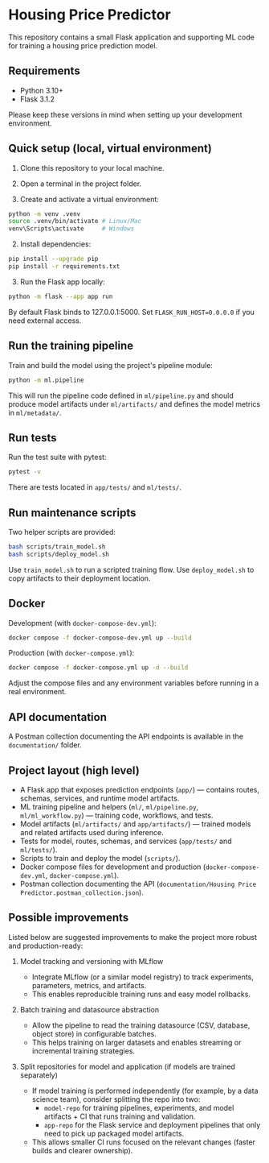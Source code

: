 # Housing Price Predictor

This repository contains a small Flask application and supporting ML code for training a housing price prediction model.

 

## Requirements

- Python 3.10+
- Flask 3.1.2

Please keep these versions in mind when setting up your development environment.

## Quick setup (local, virtual environment)

1. Clone this repository to your local machine.

2. Open a terminal in the project folder.

3. Create and activate a virtual environment:

```bash
python -m venv .venv
source .venv/bin/activate # Linux/Mac
venv\Scripts\activate     # Windows
```

2. Install dependencies:

```bash
pip install --upgrade pip
pip install -r requirements.txt
```

3. Run the Flask app locally:

```bash
python -m flask --app app run
```

By default Flask binds to 127.0.0.1:5000. Set `FLASK_RUN_HOST=0.0.0.0` if you need external access.

## Run the training pipeline

Train and build the model using the project's pipeline module:

```bash
python -m ml.pipeline
```

This will run the pipeline code defined in `ml/pipeline.py` and should produce model artifacts under `ml/artifacts/` and defines the model metrics in `ml/metadata/`.

## Run tests

Run the test suite with pytest:

```bash
pytest -v
```

There are tests located in `app/tests/` and `ml/tests/`.

## Run maintenance scripts

Two helper scripts are provided:

```bash
bash scripts/train_model.sh
bash scripts/deploy_model.sh
```

Use `train_model.sh` to run a scripted training flow. Use `deploy_model.sh` to copy artifacts to their deployment location.

## Docker

Development (with `docker-compose-dev.yml`):

```bash
docker compose -f docker-compose-dev.yml up --build
```

Production (with `docker-compose.yml`):

```bash
docker compose -f docker-compose.yml up -d --build
```

Adjust the compose files and any environment variables before running in a real environment.

## API documentation

A Postman collection documenting the API endpoints is available in the `documentation/` folder.

## Project layout (high level)

- A Flask app that exposes prediction endpoints (`app/`) — contains routes, schemas, services, and runtime model artifacts.
- ML training pipeline and helpers (`ml/`, `ml/pipeline.py`, `ml/ml_workflow.py`) — training code, workflows, and tests.
- Model artifacts (`ml/artifacts/` and `app/artifacts/`) — trained models and related artifacts used during inference.
- Tests for model, routes, schemas, and services (`app/tests/` and `ml/tests/`).
- Scripts to train and deploy the model (`scripts/`).
- Docker compose files for development and production (`docker-compose-dev.yml`, `docker-compose.yml`).
- Postman collection documenting the API (`documentation/Housing Price Predictor.postman_collection.json`).

## Possible improvements

Listed below are suggested improvements to make the project more robust and production-ready:

1. Model tracking and versioning with MLflow
   - Integrate MLflow (or a similar model registry) to track experiments, parameters, metrics, and artifacts.
   - This enables reproducible training runs and easy model rollbacks.

2. Batch training and datasource abstraction
   - Allow the pipeline to read the training datasource (CSV, database, object store) in configurable batches.
   - This helps training on larger datasets and enables streaming or incremental training strategies.

3. Split repositories for model and application (if models are trained separately)
   - If model training is performed independently (for example, by a data science team), consider splitting the repo into two:
     - `model-repo` for training pipelines, experiments, and model artifacts + CI that runs training and validation.
     - `app-repo` for the Flask service and deployment pipelines that only need to pick up packaged model artifacts.
   - This allows smaller CI runs focused on the relevant changes (faster builds and clearer ownership).
